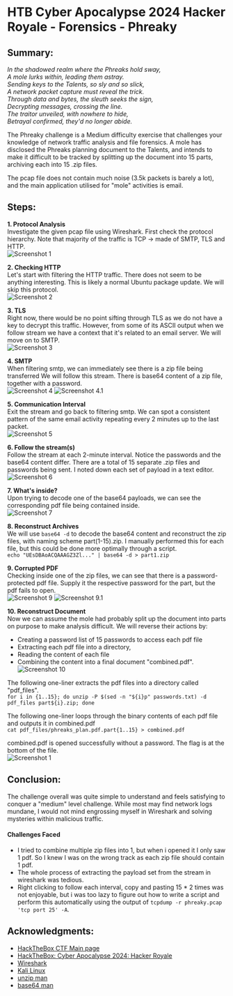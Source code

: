 # HTB Cyber Apocalypse 2024 Hacker Royale - Forensics - Phreaky

## Summary:
*In the shadowed realm where the Phreaks hold sway,*  
*A mole lurks within, leading them astray.*  
*Sending keys to the Talents, so sly and so slick,*  
*A network packet capture must reveal the trick.*  
*Through data and bytes, the sleuth seeks the sign,*  
*Decrypting messages, crossing the line.*  
*The traitor unveiled, with nowhere to hide,*  
*Betrayal confirmed, they'd no longer abide.*

The Phreaky challenge is a Medium difficulty exercise that challenges your knowledge of network traffic analysis and file forensics. A mole has disclosed the Phreaks planning document to the Talents, and intends to make it difficult to be tracked by splitting up the document into 15 parts, archiving each into 15 .zip files. 

The pcap file does not contain much noise (3.5k packets is barely a lot), and the main application utilised for "mole" activities is email. 

## Steps:
**1. Protocol Analysis**   
Investigate the given pcap file using Wireshark. First check the protocol hierarchy. Note that majority of the traffic is TCP -> made of SMTP, TLS and HTTP.   
   ![Screenshot 1](screenshots/phreaky1.png)  


 **2. Checking HTTP**   
 Let's start with filtering the HTTP traffic. There does not seem to be anything interesting. This is likely a normal Ubuntu package update. We will skip this protocol.   
   ![Screenshot 2](screenshots/phreaky2.png)  

**3. TLS**  
 Right now, there would be no point sifting through TLS as we do not have a key to decrypt this traffic. However, from some of its ASCII output when we follow stream we have a context that it's related to an email server. We will move on to SMTP.   
   ![Screenshot 3](screenshots/phreaky3.png)  

**4. SMTP**  
 When filtering smtp, we can immediately see there is a zip file being transferred We will follow this stream. There is base64 content of a zip file, together with a password.   
   ![Screenshot 4](screenshots/phreaky4.png)
   ![Screenshot 4.1](screenshots/phreaky4_1.png)  

**5. Communication Interval**  
 Exit the stream and go back to filtering smtp. We can spot a consistent pattern of the same email activity repeating every 2 minutes up to the last packet.   
   ![Screenshot 5](screenshots/phreaky5.png)  

**6. Follow the stream(s)**  
 Follow the stream at each 2-minute interval. Notice the passwords and the base64 content differ. There are a total of 15 separate .zip files and passwords being sent. I noted down each set of payload in a text editor.  
   ![Screenshot 6](screenshots/phreaky6.png)  

**7. What's inside?**  
 Upon trying to decode one of the base64 payloads, we can see the corresponding pdf file being contained inside.  
   ![Screenshot 7](screenshots/phreaky7.png)

**8. Reconstruct Archives**  
 We will use `base64 -d` to decode the base64 content and reconstruct the zip files, with naming scheme part(1-15).zip. I manually performed this for each file, but this could be done more optimally through a script.  
   ```echo "UEsDBAoACQAAAGZ3Zl..." | base64 -d > part1.zip```

**9. Corrupted PDF**  
 Checking inside one of the zip files, we can see that there is a password-protected pdf file. Supply it the respective password for the part, but the pdf fails to open.   
   ![Screenshot 9](screenshots/phreaky9.png)
   ![Screenshot 9.1](screenshots/phreaky9_1.png)  

**10. Reconstruct Document**  
 Now we can assume the mole had probably split up the document into parts on purpose to make analysis difficult. We will reverse their actions by: 
* Creating a password list of 15 passwords to access each pdf file 
* Extracting each pdf file into a directory, 
* Reading the content of each file
* Combining the content into a final document "combined.pdf".  
    ![Screenshot 10](screenshots/phreaky10.png)    

The following one-liner extracts the pdf files into a directory called "pdf_files".  
   ```for i in {1..15}; do unzip -P $(sed -n "${i}p" passwords.txt) -d pdf_files part${i}.zip; done```

The following one-liner loops through the binary contents of each pdf file and outputs it in combined.pdf  
    ```cat pdf_files/phreaks_plan.pdf.part{1..15} > combined.pdf```

combined.pdf is opened successfully without a password. The flag is at the bottom of the file.   
    ![Screenshot 1](screenshots/phreaky10_2.png)  


## Conclusion:
The challenge overall was quite simple to understand and feels satisfying to conquer a "medium" level challenge. While most may find network logs mundane, I would not mind engrossing myself in Wireshark and solving mysteries within malicious traffic.

#### Challenges Faced
* I tried to combine multiple zip files into 1, but when i opened it I only saw 1 pdf. So I knew I was on the wrong track as each zip file should contain 1 pdf. 
* The whole process of extracting the payload set from the stream in wireshark was tedious.   
* Right clicking to follow each interval, copy and pasting 15 * 2 times was not enjoyable, but i was too lazy to figure out how to write a script and perform this automatically using the output of ```tcpdump -r phreaky.pcap 'tcp port 25' -A```.


## Acknowledgments:
* [HackTheBox CTF Main page](https://ctf.hackthebox.com/)
* [HackTheBox: Cyber Apocalypse 2024: Hacker Royale](https://ctf.hackthebox.com/event/details/cyber-apocalypse-2024-hacker-royale-1386)
* [Wireshark](https://www.wireshark.org/)
* [Kali Linux](https://www.kali.org/)
* [unzip man](https://linux.die.net/man/1/unzip)
* [base64 man](https://linux.die.net/man/1/base64)

